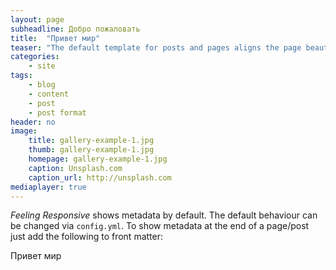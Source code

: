 ```yaml
---
layout: page
subheadline: Добро пожаловать
title:  "Привет мир"
teaser: "The default template for posts and pages aligns the page beautifully in the middle. <strong>But</strong> you can customize posts/pages easily via switches in the front matter to <em>get a sidebar</em> and/or to <em>turn off meta-information</em> at the end of the page like categories, tags and dates."
categories:
    - site
tags:
    - blog
    - content
    - post
    - post format
header: no
image:
    title: gallery-example-1.jpg
    thumb: gallery-example-1.jpg
    homepage: gallery-example-1.jpg
    caption: Unsplash.com
    caption_url: http://unsplash.com
mediaplayer: true
---
```

*Feeling Responsive* shows metadata by default. The default behaviour can be changed via `config.yml`. To show metadata at the end of a page/post just add the following to front matter:
<!--more-->

Привет мир

